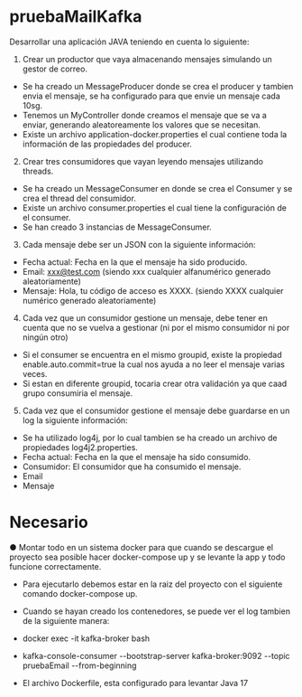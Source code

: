 # pruebaMailKafka

Desarrollar una aplicación JAVA teniendo en cuenta lo siguiente:

1. Crear un productor que vaya almacenando mensajes simulando un gestor de correo.
 * Se ha creado un MessageProducer donde se crea el producer y tambien envia el mensaje, se ha configurado para que envie un mensaje cada 10sg.
 * Tenemos un MyController donde creamos el mensaje que se va a enviar, generando aleatoreamente los valores que se necesitan.
 * Existe un archivo application-docker.properties el cual contiene toda la información de las propiedades del producer.

2. Crear tres consumidores que vayan leyendo mensajes utilizando threads.
 * Se ha creado un MessageConsumer en donde se crea el Consumer y se crea el thread del consumidor.
 * Existe un archivo consumer.properties el cual tiene la configuración de el consumer.
 * Se han creado 3 instancias de MessageConsumer.

3. Cada mensaje debe ser un JSON con la siguiente información:
 * Fecha actual: Fecha en la que el mensaje ha sido producido.
 * Email: xxx@test.com (siendo xxx cualquier alfanumérico generado
aleatoriamente)
 * Mensaje: Hola, tu código de acceso es XXXX. (siendo XXXX cualquier
numérico generado aleatoriamente)

4. Cada vez que un consumidor gestione un mensaje, debe tener en cuenta que no se
vuelva a gestionar (ni por el mismo consumidor ni por ningún otro)
 * Si el consumer se encuentra en el mismo groupid, existe la propiedad enable.auto.commit=true la cual nos ayuda a no leer el mensaje varias veces.
 * Si estan en diferente groupid, tocaria crear otra validación ya que caad grupo consumiria el mensaje.
 
5. Cada vez que el consumidor gestione el mensaje debe guardarse en un log la
siguiente información:
 * Se ha utilizado log4j, por lo cual tambien se ha creado un archivo de propiedades log4j2.properties.
  * Fecha actual: Fecha en la que el mensaje ha sido consumido.
  * Consumidor: El consumidor que ha consumido el mensaje.
  * Email
  * Mensaje
  
  
# Necesario

● Montar todo en un sistema docker para que cuando se descargue el proyecto sea
posible hacer docker-compose up y se levante la app y todo funcione
correctamente.

 * Para ejecutarlo debemos estar en la raiz del proyecto con el siguiente comando docker-compose up.
 * Cuando se hayan creado los contenedores, se puede ver el log tambien de la siguiente manera:
 
  * docker exec -it kafka-broker bash
  * kafka-console-consumer --bootstrap-server kafka-broker:9092 --topic pruebaEmail --from-beginning
  
* El archivo Dockerfile, esta configurado para levantar Java 17

